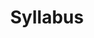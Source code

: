 ---
layout: page
title: Syllabus
parent: EECS 4213 Computer Architecture
grand_parent: Classes
nav_order: 1
---